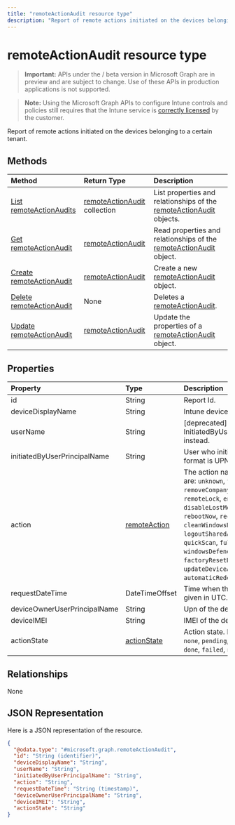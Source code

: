 ---title: "remoteActionAudit resource type"description: "Report of remote actions initiated on the devices belonging to a certain tenant."---# remoteActionAudit resource type

> **Important:** APIs under the / beta version in Microsoft Graph are in preview and are subject to change. Use of these APIs in production applications is not supported.

> **Note:** Using the Microsoft Graph APIs to configure Intune controls and policies still requires that the Intune service is [correctly licensed](https://go.microsoft.com/fwlink/?linkid=839381) by the customer.

Report of remote actions initiated on the devices belonging to a certain tenant.
## Methods
|Method|Return Type|Description|
|:---|:---|:---|
|[List remoteActionAudits](../api/intune-devices-remoteactionaudit-list.md)|[remoteActionAudit](../resources/intune-devices-remoteactionaudit.md) collection|List properties and relationships of the [remoteActionAudit](../resources/intune-devices-remoteactionaudit.md) objects.|
|[Get remoteActionAudit](../api/intune-devices-remoteactionaudit-get.md)|[remoteActionAudit](../resources/intune-devices-remoteactionaudit.md)|Read properties and relationships of the [remoteActionAudit](../resources/intune-devices-remoteactionaudit.md) object.|
|[Create remoteActionAudit](../api/intune-devices-remoteactionaudit-create.md)|[remoteActionAudit](../resources/intune-devices-remoteactionaudit.md)|Create a new [remoteActionAudit](../resources/intune-devices-remoteactionaudit.md) object.|
|[Delete remoteActionAudit](../api/intune-devices-remoteactionaudit-delete.md)|None|Deletes a [remoteActionAudit](../resources/intune-devices-remoteactionaudit.md).|
|[Update remoteActionAudit](../api/intune-devices-remoteactionaudit-update.md)|[remoteActionAudit](../resources/intune-devices-remoteactionaudit.md)|Update the properties of a [remoteActionAudit](../resources/intune-devices-remoteactionaudit.md) object.|

## Properties
|Property|Type|Description|
|:---|:---|:---|
|id|String|Report Id.|
|deviceDisplayName|String|Intune device name.|
|userName|String|\[deprecated\] Please use InitiatedByUserPrincipalName instead.|
|initiatedByUserPrincipalName|String|User who initiated the device action, format is UPN.|
|action|[remoteAction](../resources/intune-devices-remoteaction.md)|The action name. Possible values are: `unknown`, `factoryReset`, `removeCompanyData`, `resetPasscode`, `remoteLock`, `enableLostMode`, `disableLostMode`, `locateDevice`, `rebootNow`, `recoverPasscode`, `cleanWindowsDevice`, `logoutSharedAppleDeviceActiveUser`, `quickScan`, `fullScan`, `windowsDefenderUpdateSignatures`, `factoryResetKeepEnrollmentData`, `updateDeviceAccount`, `automaticRedeployment`, `shutDown`.|
|requestDateTime|DateTimeOffset|Time when the action was issued, given in UTC.|
|deviceOwnerUserPrincipalName|String|Upn of the device owner.|
|deviceIMEI|String|IMEI of the device.|
|actionState|[actionState](../resources/intune-shared-actionstate.md)|Action state. Possible values are: `none`, `pending`, `canceled`, `active`, `done`, `failed`, `notSupported`.|

## Relationships
None
## JSON Representation
Here is a JSON representation of the resource.
<!-- {
  "blockType": "resource",
  "keyProperty": "id",
  "@odata.type": "microsoft.graph.remoteActionAudit"
}
-->
``` json
{
  "@odata.type": "#microsoft.graph.remoteActionAudit",
  "id": "String (identifier)",
  "deviceDisplayName": "String",
  "userName": "String",
  "initiatedByUserPrincipalName": "String",
  "action": "String",
  "requestDateTime": "String (timestamp)",
  "deviceOwnerUserPrincipalName": "String",
  "deviceIMEI": "String",
  "actionState": "String"
}
```





